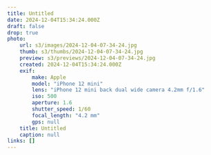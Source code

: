 ```yaml
---
title: Untitled
date: 2024-12-04T15:34:24.000Z
draft: false
drop: true
photo:
    url: s3/images/2024-12-04-07-34-24.jpg
    thumb: s3/thumbs/2024-12-04-07-34-24.jpg
    preview: s3/previews/2024-12-04-07-34-24.jpg
    created: 2024-12-04T15:34:24.000Z
    exif:
        make: Apple
        model: "iPhone 12 mini"
        lens: "iPhone 12 mini back dual wide camera 4.2mm f/1.6"
        iso: 500
        aperture: 1.6
        shutter_speed: 1/60
        focal_length: "4.2 mm"
        gps: null
    title: Untitled
    caption: null
links: []
---
```

